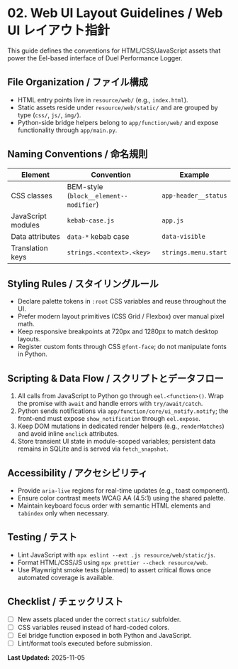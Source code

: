 # 02. Web UI Layout Guidelines / Web UI レイアウト指針

This guide defines the conventions for HTML/CSS/JavaScript assets that power the
Eel-based interface of Duel Performance Logger.

## File Organization / ファイル構成
- HTML entry points live in `resource/web/` (e.g., `index.html`).
- Static assets reside under `resource/web/static/` and are grouped by type
  (`css/`, `js/`, `img/`).
- Python-side bridge helpers belong to `app/function/web/` and expose
  functionality through `app/main.py`.

## Naming Conventions / 命名規則
| Element | Convention | Example |
|---------|------------|---------|
| CSS classes | BEM-style (`block__element--modifier`) | `app-header__status` |
| JavaScript modules | `kebab-case.js` | `app.js` |
| Data attributes | `data-*` kebab case | `data-visible` |
| Translation keys | `strings.<context>.<key>` | `strings.menu.start` |

## Styling Rules / スタイリングルール
- Declare palette tokens in `:root` CSS variables and reuse throughout the UI.
- Prefer modern layout primitives (CSS Grid / Flexbox) over manual pixel math.
- Keep responsive breakpoints at 720px and 1280px to match desktop layouts.
- Register custom fonts through CSS `@font-face`; do not manipulate fonts in
  Python.

## Scripting & Data Flow / スクリプトとデータフロー
1. All calls from JavaScript to Python go through `eel.<function>()`. Wrap the
   promise with `await` and handle errors with `try/await/catch`.
2. Python sends notifications via `app/function/core/ui_notify.notify`; the
   front-end must expose `show_notification` through `eel.expose`.
3. Keep DOM mutations in dedicated render helpers (e.g., `renderMatches`) and
   avoid inline `onclick` attributes.
4. Store transient UI state in module-scoped variables; persistent data remains
   in SQLite and is served via `fetch_snapshot`.

## Accessibility / アクセシビリティ
- Provide `aria-live` regions for real-time updates (e.g., toast component).
- Ensure color contrast meets WCAG AA (4.5:1) using the shared palette.
- Maintain keyboard focus order with semantic HTML elements and `tabindex` only
  when necessary.

## Testing / テスト
- Lint JavaScript with `npx eslint --ext .js resource/web/static/js`.
- Format HTML/CSS/JS using `npx prettier --check resource/web`.
- Use Playwright smoke tests (planned) to assert critical flows once automated
  coverage is available.

## Checklist / チェックリスト
- [ ] New assets placed under the correct `static/` subfolder.
- [ ] CSS variables reused instead of hard-coded colors.
- [ ] Eel bridge function exposed in both Python and JavaScript.
- [ ] Lint/format tools executed before submission.

**Last Updated:** 2025-11-05
